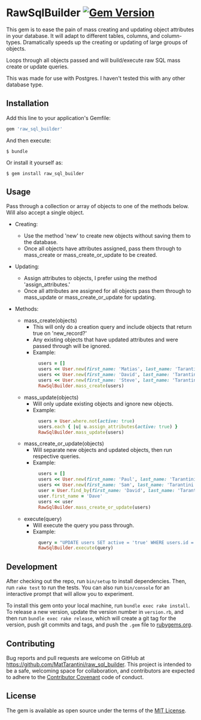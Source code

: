 # RawSqlBuilder [![Gem Version](https://badge.fury.io/rb/raw_sql_builder.svg)](https://badge.fury.io/rb/raw_sql_builder)

This gem is to ease the pain of mass creating and updating object attributes in your database.
It will adapt to different tables, columns, and column-types.
Dramatically speeds up the creating or updating of large groups of objects.

Loops through all objects passed and will build/execute raw SQL mass create or update queries.

This was made for use with Postgres. I haven't tested this with any other database type.

## Installation

Add this line to your application's Gemfile:

```ruby
gem 'raw_sql_builder'
```

And then execute:

    $ bundle

Or install it yourself as:

    $ gem install raw_sql_builder

## Usage

Pass through a collection or array of objects to one of the methods below.
Will also accept a single object.

- Creating:
  - Use the method 'new' to create new objects without saving them to the database.
  - Once all objects have attributes assigned, pass them through to mass_create or
    mass_create_or_update to be created.
  
- Updating:
  - Assign attributes to objects, I prefer using the method 'assign_attributes.'
  - Once all attributes are assigned for all objects pass them through to mass_update or
    mass_create_or_update for updating.
  
- Methods:
  - mass_create(objects)
    - This will only do a creation query and include objects that return true on 'new_record?'
    - Any existing objects that have updated attributes and were passed through will be ignored.
    - Example:
      ```ruby
        users = []
        users << User.new(first_name: 'Matias', last_name: 'Tarantini', active: true)
        users << User.new(first_name: 'David', last_name: 'Tarantini', active: false)
        users << User.new(first_name: 'Steve', last_name: 'Tarantini', active: false)
        RawSqlBuilder.mass_create(users)
      ```
  - mass_update(objects)
    - Will only update existing objects and ignore new objects.
    - Example:
      ```ruby
        users = User.where.not(active: true)
        users.each { |u| u.assign_attributes(active: true) }
        RawSqlBuilder.mass_update(users)
      ```
  - mass_create_or_update(objects)
    - Will separate new objects and updated objects, then run respective queries.
    - Example:
      ```ruby
        users = []
        users << User.new(first_name: 'Paul', last_name: 'Tarantini', active: true)
        users << User.new(first_name: 'Sam', last_name: 'Tarantini', active: true)
        user = User.find_by(first_name: 'David', last_name: 'Tarantini')
        user.first_name = 'Dave'
        users << user
        RawSqlBuilder.mass_create_or_update(users)
      ```
  - execute(query)
    - Will execute the query you pass through.
    - Example:
      ```ruby
        query = "UPDATE users SET active = 'true' WHERE users.id = 3;"
        RawSqlBuilder.execute(query)
      ```

## Development

After checking out the repo, run `bin/setup` to install dependencies. Then, run `rake test` to run the tests. You can also run `bin/console` for an interactive prompt that will allow you to experiment.

To install this gem onto your local machine, run `bundle exec rake install`. To release a new version, update the version number in `version.rb`, and then run `bundle exec rake release`, which will create a git tag for the version, push git commits and tags, and push the `.gem` file to [rubygems.org](https://rubygems.org).

## Contributing

Bug reports and pull requests are welcome on GitHub at https://github.com/MatTarantini/raw_sql_builder. This project is intended to be a safe, welcoming space for collaboration, and contributors are expected to adhere to the [Contributor Covenant](contributor-covenant.org) code of conduct.


## License

The gem is available as open source under the terms of the [MIT License](http://opensource.org/licenses/MIT).
